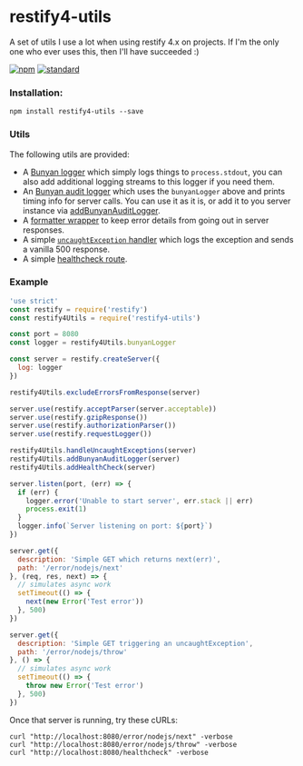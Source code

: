 # restify4-utils

A set of utils I use a lot when using restify 4.x on projects.
If I'm the only one who ever uses this, then I'll have succeeded :)

[![npm][npm-image]][npm-url]
[![standard][standard-image]][standard-url]

[npm-image]: https://img.shields.io/npm/v/restify4-utils.svg?style=flat
[npm-url]: https://npmjs.org/package/restify4-utils
[standard-image]: https://img.shields.io/badge/code%20style-standard-brightgreen.svg
[standard-url]: http://standardjs.com/

### Installation:
```
npm install restify4-utils --save
```

### Utils
The following utils are provided:

- A [Bunyan logger](https://github.com/maxnachlinger/restify4-utils/blob/master/lib/bunyanLogger.js) which simply logs things to ``process.stdout``, you can also add additional logging streams to this logger if you need them.
- An [Bunyan audit logger](https://github.com/maxnachlinger/restify4-utils/blob/master/lib/bunyanAuditLogger.js) which uses the ``bunyanLogger`` above and prints timing info for server calls.  You can use it as it is, or add it to you server instance via [addBunyanAuditLogger](https://github.com/maxnachlinger/restify4-utils/blob/master/lib/addBunyanAuditLogger.js).
- A [formatter wrapper](https://github.com/maxnachlinger/restify4-utils/blob/master/lib/excludeErrorsFromResponse.js) to keep error details from going out in server responses.
- A simple [``uncaughtException`` handler](https://github.com/maxnachlinger/restify4-utils/blob/master/lib/handleUncaughtExceptions.js) which logs the exception and sends a vanilla 500 response.
- A simple [healthcheck route](https://github.com/maxnachlinger/restify4-utils/blob/master/lib/addHealthCheck.js).

### Example
```javascript
'use strict'
const restify = require('restify')
const restify4Utils = require('restify4-utils')

const port = 8080
const logger = restify4Utils.bunyanLogger

const server = restify.createServer({
  log: logger
})

restify4Utils.excludeErrorsFromResponse(server)

server.use(restify.acceptParser(server.acceptable))
server.use(restify.gzipResponse())
server.use(restify.authorizationParser())
server.use(restify.requestLogger())

restify4Utils.handleUncaughtExceptions(server)
restify4Utils.addBunyanAuditLogger(server)
restify4Utils.addHealthCheck(server)

server.listen(port, (err) => {
  if (err) {
    logger.error('Unable to start server', err.stack || err)
    process.exit(1)
  }
  logger.info(`Server listening on port: ${port}`)
})

server.get({
  description: 'Simple GET which returns next(err)',
  path: '/error/nodejs/next'
}, (req, res, next) => {
  // simulates async work
  setTimeout(() => {
    next(new Error('Test error'))
  }, 500)
})

server.get({
  description: 'Simple GET triggering an uncaughtException',
  path: '/error/nodejs/throw'
}, () => {
  // simulates async work
  setTimeout(() => {
    throw new Error('Test error')
  }, 500)
})
```

Once that server is running, try these cURLs:

```shell
curl "http://localhost:8080/error/nodejs/next" -verbose
curl "http://localhost:8080/error/nodejs/throw" -verbose
curl "http://localhost:8080/healthcheck" -verbose
```
